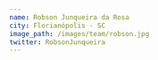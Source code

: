 ```yaml
---
name: Robson Junqueira da Rosa
city: Florianópolis - SC
image_path: /images/team/robson.jpg
twitter: RobsonJunqueira
---
```


